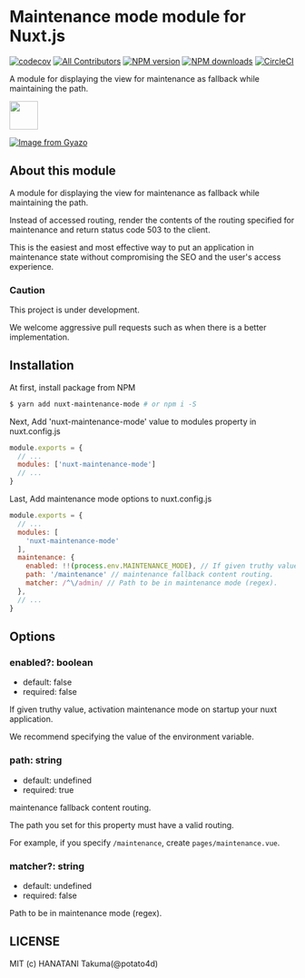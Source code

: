 # Maintenance mode module for Nuxt.js

[![codecov](https://codecov.io/gh/potato4d/nuxt-maintenance-mode/branch/master/graph/badge.svg)](https://codecov.io/gh/potato4d/nuxt-maintenance-mode) [![All Contributors](https://img.shields.io/badge/all_contributors-1-orange.svg?style=flat-square)](#contributors) [![NPM version](https://img.shields.io/npm/v/nuxt-maintenance-mode.svg?style=flat)](https://npmjs.com/package/nuxt-maintenance-mode) [![NPM downloads](https://img.shields.io/npm/dm/nuxt-maintenance-mode.svg?style=flat)](https://npmjs.com/package/nuxt-maintenance-mode) [![CircleCI](https://circleci.com/gh/potato4d/nuxt-maintenance-mode/tree/master.svg?style=shield)](https://circleci.com/gh/potato4d/nuxt-maintenance-mode/tree/master)

A module for displaying the view for maintenance as fallback while maintaining the path.

<a href="https://patreon.com/potato4d">
  <img src="https://c5.patreon.com/external/logo/become_a_patron_button@2x.png" height="50">
</a>

[![Image from Gyazo](https://i.gyazo.com/96e9a69d2e6449d774c304f827468430.gif)](https://gyazo.com/96e9a69d2e6449d774c304f827468430)

## About this module

A module for displaying the view for maintenance as fallback while maintaining the path.

Instead of accessed routing, render the contents of the routing specified for maintenance and return status code 503 to the client.

This is the easiest and most effective way to put an application in maintenance state without compromising the SEO and the user's access experience.

### Caution

This project is under development.

We welcome aggressive pull requests such as when there is a better implementation.

## Installation

At first, install package from NPM

```bash
$ yarn add nuxt-maintenance-mode # or npm i -S
```

Next, Add 'nuxt-maintenance-mode' value to modules property in nuxt.config.js

```js
module.exports = {
  // ...
  modules: ['nuxt-maintenance-mode']
  // ...
}
```

Last, Add maintenance mode options to nuxt.config.js

```js
module.exports = {
  // ...
  modules: [
    'nuxt-maintenance-mode'
  ],
  maintenance: {
    enabled: !!(process.env.MAINTENANCE_MODE), // If given truthy value, activation maintenance mode on startup your nuxt application.
    path: '/maintenance' // maintenance fallback content routing.
    matcher: /^\/admin/ // Path to be in maintenance mode (regex).
  },
  // ...
}
```

## Options

### enabled?: boolean

- default: false
- required: false

If given truthy value, activation maintenance mode on startup your nuxt application.

We recommend specifying the value of the environment variable.

### path: string

- default: undefined
- required: true

maintenance fallback content routing.

The path you set for this property must have a valid routing.

For example, if you specify `/maintenance`, create `pages/maintenance.vue`.

### matcher?: string

- default: undefined
- required: false

Path to be in maintenance mode (regex).

## LICENSE

MIT (c) HANATANI Takuma(@potato4d)
